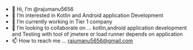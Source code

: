 - 👋 Hi, I’m @rajumanu5656
- 👀 I’m interested in Kotlin and Android application Development
- 🌱 I’m currently working in Tier 1 company
- 💞️ I’m looking to collaborate on ... kotlin,android application development and Testing with tool of jmetere or load runner depends on application
- 📫 How to reach me ...   rajumanu5656@gmail.com

<!---
rajumanu5656/rajumanu5656 is a ✨ special ✨ repository because its `README.md` (this file) appears on your GitHub profile.
You can click the Preview link to take a look at your changes.
--->
